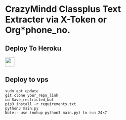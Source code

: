 # CrazyMindd Classplus Text Extracter via X-Token or Org*phone_no.

## Deploy To Heroku

<a href="https://heroku.com/deploy?template=https://github.com/CrazyMindd/cphaby">
     <img height="30px" src="https://img.shields.io/badge/Deploy%20To%20Heroku-blueviolet?style=for-the-badge&logo=heroku">
  </a>

## Deploy to vps

```
sudo apt update
git clone your_repo_link
cd Save_restricted_bot
pip3 install -r requirements.txt
python3 main.py
Note:- use (nohup python3 main.py) to run 24×7
```

